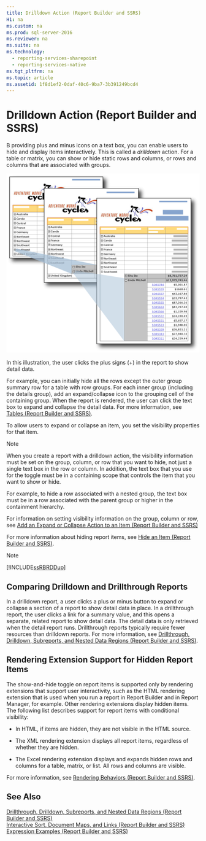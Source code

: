 ```yaml
---
title: Drilldown Action (Report Builder and SSRS)
H1: na
ms.custom: na
ms.prod: sql-server-2016
ms.reviewer: na
ms.suite: na
ms.technology: 
  - reporting-services-sharepoint
  - reporting-services-native
ms.tgt_pltfrm: na
ms.topic: article
ms.assetid: 1f8d1ef2-0daf-40c6-9ba7-3b391249bcd4
---
```

# Drilldown Action (Report Builder and SSRS)
  B providing plus and minus icons on a text box, you can enable users to hide and display items interactively. This is called a *drilldown* action. For a table or matrix, you can show or hide static rows and columns, or rows and columns that are associated with groups.  
  
 ![rs_drilldown](../../Images/Image/ImageNotContaina/rs_drilldown.gif "rs_drilldown")  
  
 In this illustration, the user clicks the plus signs \(\+\) in the report to show detail data.  
  
 For example, you can initially hide all the rows except the outer group summary row for a table with row groups. For each inner group \(including the details group\), add an expand\/collapse icon to the grouping cell of the containing group. When the report is rendered, the user can click the text box to expand and collapse the detail data. For more information, see [Tables &#40;Report Builder  and SSRS&#41;](../../Topics/TopicNameNotContainA/Tables--Report-Builder--and-SSRS-.md).  
  
 To allow users to expand or collapse an item, you set the visibility properties for that item.  
  
> [!NOTE]  
>  When you create a report with a drilldown action, the visibility information must be set on the group, column, or row that you want to hide, not just a single text box in the row or column. In addition, the text box that you use for the toggle must be in a containing scope that controls the item that you want to show or hide.  
>   
>  For example, to hide a row associated with a nested group, the text box must be in a row associated with the parent group or higher in the containment hierarchy.  
>   
>  For information on setting visibility information on the group, column or row, see [Add an Expand or Collapse Action to an Item &#40;Report Builder and SSRS&#41;](../../Topics/TopicNameNotContainA/Add-an-Expand-or-Collapse-Action-to-an-Item--Report-Builder-and-SSRS-.md)  
  
 For more information about hiding report items, see [Hide an Item &#40;Report Builder and SSRS&#41;](../../Topics/TopicNameNotContainA/Hide-an-Item--Report-Builder-and-SSRS-.md).  
  
> [!NOTE]  
>  [!INCLUDE[ssRBRDDup](../../Token/Other/ssRBRDDup_md.md)]  
  
## Comparing Drilldown and Drillthrough Reports  
 In a drilldown report, a user clicks a plus or minus button to expand or collapse a section of a report to show detail data in place. In a drillthrough report, the user clicks a link for a summary value, and this opens a separate, related report to show detail data. The detail data is only retrieved when the detail report runs. Drillthrough reports typically require fewer resources than drilldown reports. For more information, see [Drillthrough, Drilldown, Subreports, and Nested Data Regions &#40;Report Builder and SSRS&#41;](../../Topics/TopicNameNotContainA/Drillthrough--Drilldown--Subreports--and-Nested-Data-Regions--Report-Builder-and-SSRS-.md).  
  
## Rendering Extension Support for Hidden Report Items  
 The show\-and\-hide toggle on report items is supported only by rendering extensions that support user interactivity, such as the HTML rendering extension that is used when you run a report in Report Builder and in Report Manager, for example. Other rendering extensions display hidden items. The following list describes support for report items with conditional visibility:  
  
-   In HTML, if items are hidden, they are not visible in the HTML source.  
  
-   The XML rendering extension displays all report items, regardless of whether they are hidden.  
  
-   The Excel rendering extension displays and expands hidden rows and columns for a table, matrix, or list. All rows and columns are visible.  
  
 For more information, see [Rendering Behaviors &#40;Report Builder  and SSRS&#41;](../../Topics/TopicNameNotContainA/Rendering-Behaviors--Report-Builder--and-SSRS-.md).  
  
## See Also  
 [Drillthrough, Drilldown, Subreports, and Nested Data Regions &#40;Report Builder and SSRS&#41;](../../Topics/TopicNameNotContainA/Drillthrough--Drilldown--Subreports--and-Nested-Data-Regions--Report-Builder-and-SSRS-.md)   
 [Interactive Sort, Document Maps, and Links &#40;Report Builder and SSRS&#41;](../../Topics/TopicNameNotContainA/Interactive-Sort--Document-Maps--and-Links--Report-Builder-and-SSRS-.md)   
 [Expression Examples &#40;Report Builder and SSRS&#41;](../../Topics/TopicNameNotContainA/Expression-Examples--Report-Builder-and-SSRS-.md)  
  
  
